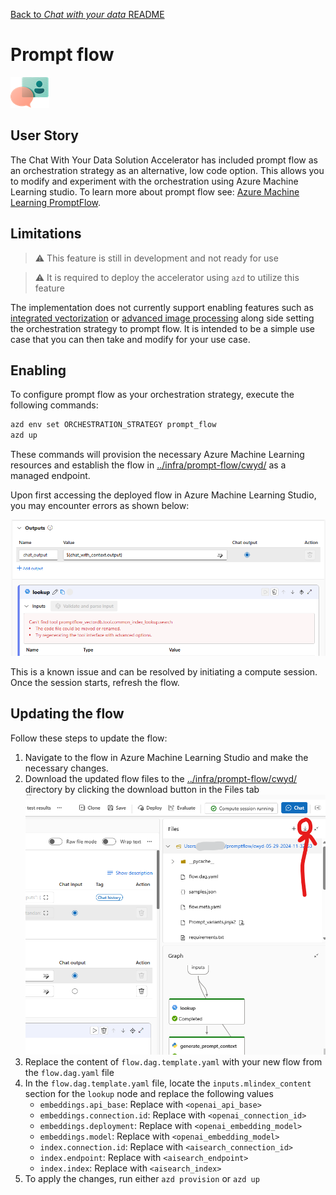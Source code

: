 [Back to *Chat with your data* README](../README.md)

# Prompt flow

![User Story](images/userStory.png)

## User Story

The Chat With Your Data Solution Accelerator has included prompt flow as an orchestration strategy as an alternative,
low code option. This allows you to modify and experiment with the orchestration using Azure Machine Learning studio. To
learn more about prompt flow see:
[Azure Machine Learning PromptFlow](https://learn.microsoft.com/en-us/azure/machine-learning/prompt-flow/overview-what-is-prompt-flow?view=azureml-api-2).

## Limitations

> :warning: This feature is still in development and not ready for use

> :warning: It is required to deploy the accelerator using `azd` to utilize this feature

The implementation does not currently support enabling features such as
[integrated vectorization](integrated_vectorization.md) or [advanced image processing](advanced_image_processing.md)
along side setting the orchestration strategy to prompt flow. It is intended to be a simple use case that you can then
take and modify for your use case.

## Enabling

To configure prompt flow as your orchestration strategy, execute the following commands:

```bash
azd env set ORCHESTRATION_STRATEGY prompt_flow
azd up
```

These commands will provision the necessary Azure Machine Learning resources and establish the flow in
[../infra/prompt-flow/cwyd/](../infra/prompt-flow/cwyd/) as a managed endpoint.


Upon first accessing the deployed flow in Azure Machine Learning Studio, you may encounter errors as shown below:

![Image with error](images/prompt-flow-error.png)

This is a known issue and can be resolved by initiating a compute session. Once the session starts, refresh the flow.

## Updating the flow

Follow these steps to update the flow:

1. Navigate to the flow in Azure Machine Learning Studio and make the necessary changes.
1. Download the updated flow files to the [../infra/prompt-flow/cwyd/](../infra/prompt-flow/cwyd/) directory by clicking the download button in the Files tab
![Download](images/prompt-flow-download.png)
1. Replace the content of `flow.dag.template.yaml` with your new flow from the `flow.dag.yaml` file
1. In the `flow.dag.template.yaml` file, locate the `inputs.mlindex_content` section for the `lookup` node and replace
   the following values
   - `embeddings.api_base`: Replace with `<openai_api_base>`
   - `embeddings.connection.id`: Replace with `<openai_connection_id>`
   - `embeddings.deployment`: Replace with `<openai_embedding_model>`
   - `embeddings.model`: Replace with `<openai_embedding_model>`
   - `index.connection.id`: Replace with `<aisearch_connection_id>`
   - `index.endpoint`: Replace with `<aisearch_endpoint>`
   - `index.index`: Replace with `<aisearch_index>`
1. To apply the changes, run either `azd provision` or `azd up`
